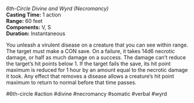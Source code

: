 *6th-Circle Divine and Wyrd (Necromancy)*  
**Casting Time:** 1 action  
**Range:** 60 feet  
**Components:** V, S  
**Duration:** Instantaneous

You unleash a virulent disease on a creature that you can see within range. The target must make a CON save. On a failure, it takes 14d6 necrotic damage, or half as much damage on a success. The damage can’t reduce the target’s hit points below 1. If the target fails the save, its hit point maximum is reduced for 1 hour by an amount equal to the necrotic damage it took. Any effect that removes a disease allows a creature’s hit point maximum to return to normal before that time passes.

#6th-circle #action #divine #necromancy #somatic #verbal #wyrd
